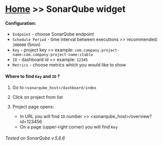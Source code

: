 # [Home](/cogboard/) >> SonarQube widget

#### Configuration:

- `Endpoint` - choose SonarQube endpoint
- `Schedule Period` - time interval between executions >> recommended: `300000` (5min)
- `Key` - project key >> example: `com.company.project-name:com.company.project-name:stable`
- `ID` - dashboard id >> example: `12345`
- `Metrics` - choose metrics which you would like to show

#### Where to find `Key` and `ID` ?

1. Go to `<sonarqube_host>/dashboard/index`
2. Click on project from list
3. Project page opens:

   - In URL you will find `ID` number >> <sonarqube_host>/overview?id=123456
   - On a page (upper-right corner) you will find `Key`

###### Tested on SonarQube v.5.6.6
